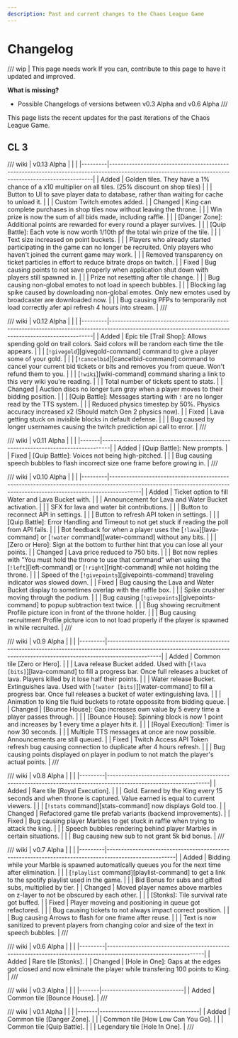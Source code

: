 ```yaml
---
description: Past and current changes to the Chaos League Game
---
```


# Changelog

/// wip | This page needs work
If you can, contribute to this page to have it updated and improved.

**What is missing?**

- Possible Changelogs of versions between v0.3 Alpha and v0.6 Alpha
///

This page lists the recent updates for the past iterations of the Chaos League Game.

## CL 3

/// wiki | v0.13 Alpha
|         |                                                                                                                                                      |
|---------|------------------------------------------------------------------------------------------------------------------------------------------------------|
| Added   | Golden tiles. They have a 1% chance of a x10 multiplier on all tiles. (25% discount on shop tiles)                                                   |
|         | Button to UI to save player data to database, rather than waiting for cache to unload it.                                                            |
|         | Custom Twitch emotes added.                                                                                                                          |
| Changed | King can complete purchases in shop tiles now without leaving the throne.                                                                            |
|         | Win prize is now the sum of all bids made, including raffle.                                                                                         |
|         | [Danger Zone]: Additional points are rewarded for every round a player survives.                                                                     |
|         | [Quip Battle]: Each vote is now worth 1/10th pf the total win prize of the tile.                                                                     |
|         | Text size increased on point buckets.                                                                                                                |
|         | Players who already started participating in the game can no longer be recruited. Only players who haven't joined the current game may work.         |
|         | Removed transparency on ticket particles in effort to reduce bitrate drops on twitch.                                                                |
| Fixed   | Bug causing points to not save properly when application shut down with players still spawned in.                                                    |
|         | Prize not resetting after tile change.                                                                                                               |
|         | Bug causing non-global emotes to not load in speech bubbles.                                                                                         |
|         | Blocking lag spike caused by downloading non-global emotes. Only new emotes used by broadcaster are downloaded now.                                  |
|         | Bug causing PFPs to temporarily not load correctly afer api refresh 4 hours into stream.                                                             |
///

/// wiki | v0.12 Alpha
|         |                                                                                                                                                      |
|---------|------------------------------------------------------------------------------------------------------------------------------------------------------|
| Added   | Epic tile [Trail Shop]: Allows spending gold on trail colors. Said colors will be random each time the tile appears.                                 |
|         | [`!givegold`][givegold-command] command to give a player some of your gold.                                                                          |
|         | [`!cancelbid`][cancelbid-command] command to cancel your current bid tickets or bits and removes you from queue. Won't refund them to you.           |
|         | [`!wiki`][wiki-command] command sharing a link to this very wiki you're reading.                                                                     |
|         | Total number of tickets spent to stats.                                                                                                              |
| Changed | Auction discs no longer turn gray when a player moves to their bidding position.                                                                     |
|         | [Quip Battle]: Messages starting with `!` are no longer read by the TTS system.                                                                      |
|         | Reduced physics timestep by 50%. Physics accuracy increased x2 (Should match Gen 2 physics now).                                                     |
| Fixed   | Lava getting stuck on invisible blocks in default defense.                                                                                           |
|         | Bug caused by longer usernames causing the twitch prediction api call to error.                                                                      |
///

/// wiki | v0.11 Alpha
|       |                                                                                 |
|-------|---------------------------------------------------------------------------------|
| Added | [Quip Battle]: New prompts.                                                     |
| Fixed | [Quip Battle]: Voices not being high-pitched.                                   |
|       | Bug causing speech bubbles to flash incorrect size one frame before growing in. |
///

/// wiki | v0.10 Alpha
|         |                                                                                                                                                                       |
|---------|-----------------------------------------------------------------------------------------------------------------------------------------------------------------------|
| Added   | Ticket option to fill Water and Lava Bucket with.                                                                                                                     |
|         | Announcement for Lava and Water Bucket activation.                                                                                                                    |
|         | SFX for lava and water bit contributions.                                                                                                                             |
|         | Button to reconnect API in settings.                                                                                                                                  |
|         | Button to refresh API token in settings.                                                                                                                              |
|         | [Quip Battle]: Error Handling and Timeout to not get stuck if reading the poll from API fails.                                                                        |
|         | Bot feedback for when a player uses the [`!lava`][lava-command] or [`!water` command][water-command] without any bits.                                                |
|         | [Zero or Hero]: Sign at the bottom to further hint that you can lose all your points.                                                                                 |
| Changed | Lava price reduced to 750 bits.                                                                                                                                       |
|         | Bot now replies with "You must hold the throne to use that command" when using the [`!left`][left-command] or [`!right`][right-command] while not holding the throne. |
|         | Speed of the [`!givepoints`][givepoints-command] traveling indicator was slowed down.                                                                                 |
| Fixed   | Bug causing the Lava and Water Bucket display to sometimes overlap with the raffle box.                                                                               |
|         | Spike crusher moving through the podium.                                                                                                                              |
|         | Bug causing [`!givepoints`][givepoints-command] to popup subtraction text twice.                                                                                      |
|         | Bug showing recruitment Profile picture icon in front of the throne holder.                                                                                           |
|         | Bug causing recruitment Profile picture icon to not load properly if the player is spawned in while recruited.                                                        |
///

/// wiki | v0.9 Alpha
|         |                                                                                                                                                                               |
|---------|-------------------------------------------------------------------------------------------------------------------------------------------------------------------------------|
| Added   | Common tile [Zero or Hero].                                                                                                                                                   |
|         | Lava release Bucket added. Used with [`!lava [bits]`][lava-command] to fill a progress bar. Once full releases a bucket of lava. Players killed by it lose half their points. |
|         | Water release Bucket. Extinguishes lava. Used with [`!water [bits]`][water-command] to fill a progress bar. Once full releases a bucket of water extinguishing lava.          |
|         | Animation to king tile fluid buckets to rotate oppossite from bidding queue.                                                                                                  |
| Changed | [Bounce House]: Gap increases own value by 5 every time a player passes through.                                                                                              |
|         | [Bounce House]: Spinning block is now 1 point and increases by 1 every time a player hits it.                                                                                 |
|         | [Royal Execution]: Timer is now 30 seconds.                                                                                                                                   |
|         | Multiple TTS messages at once are now possible. Announcements are still queued.                                                                                               |
| Fixed   | Twitch Access API Token refresh bug causing connection to duplicate after 4 hours refresh.                                                                                    |
|         | Bug causing points displayed on player in podium to not match the player's actual points.                                                                                     |
///

/// wiki | v0.8 Alpha
|         |                                                                                                                  |
|---------|------------------------------------------------------------------------------------------------------------------|
| Added   | Rare tile [Royal Execution].                                                                                     |
|         | Gold. Earned by the King every 15 seconds and when throne is captured. Value earned is equal to current viewers. |
|         | [`!stats` command][stats-command] now displays Gold too.                                                         |
| Changed | Refactored game tile prefab variants (backend improvements).                                                     |
| Fixed   | Bug causing player Marbles to get stuck in raffle when trying to attack the king.                                |
|         | Speech bubbles rendering behind player Marbles in certain situations.                                            |
|         | Bug causing new sub to not grant 5k bid bonus.                                                                   |
///

/// wiki | v0.7 Alpha
|         |                                                                                                      |
|---------|------------------------------------------------------------------------------------------------------|
| Added   | Bidding while your Marble is spawned automatically queues you for the next time after elimination.   |
|         | [`!playlist` command][playlist-command] to get a link to the spotify playlist used in the game.      |
|         | Bid Bonus for subs and gifted subs, multiplied by tier.                                              |
| Changed | Moved player names above marbles on z-layer to not be obscured by each other.                        |
|         | [Stonks]: Tile survival rate got buffed.                                                             |
| Fixed   | Player moveing and positioning in queue got refactored.                                              |
|         | Bug causing tickets to not always impact correct position.                                           |
|         | Bug causing Arrows to flash for one frame after reuse.                                               |
|         | Text is now sanitized to prevent players from changing color and size of the text in speech bubbles. |
///

/// wiki | v0.6 Alpha
|         |                                                                                                                |
|---------|----------------------------------------------------------------------------------------------------------------|
| Added   | Rare tile [Stonks].                                                                                            |
| Changed | [Hole in One]: Gaps at the edges got closed and now eliminate the player while transfering 100 points to King. |
///

/// wiki | v0.3 Alpha
|       |                             |
|-------|-----------------------------|
| Added | Common tile [Bounce House]. |
///

/// wiki | v0.1 Alpha
|       |                                   |
|-------|-----------------------------------|
| Added | Common tile [Danger Zone].        |
|       | Common tile [How Low Can You Go]. |
|       | Common tile [Quip Battle].        |
|       | Legendary tile [Hole In One].     |
///
